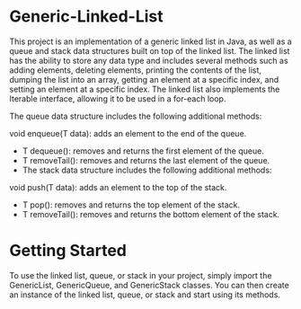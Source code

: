 # Generic-Linked-List
This project is an implementation of a generic linked list in Java, as well as a queue and stack data structures built on top of the linked list. The linked list has the ability to store any data type and includes several methods such as adding elements, deleting elements, printing the contents of the list, dumping the list into an array, getting an element at a specific index, and setting an element at a specific index. The linked list also implements the Iterable interface, allowing it to be used in a for-each loop.

The queue data structure includes the following additional methods:

void enqueue(T data): adds an element to the end of the queue.
+ T dequeue(): removes and returns the first element of the queue.
+ T removeTail(): removes and returns the last element of the queue.
+ The stack data structure includes the following additional methods:

void push(T data): adds an element to the top of the stack.
+ T pop(): removes and returns the top element of the stack.
+ T removeTail(): removes and returns the bottom element of the stack.


# Getting Started
To use the linked list, queue, or stack in your project, simply import the GenericList, GenericQueue, and GenericStack classes. You can then create an instance of the linked list, queue, or stack and start using its methods.

